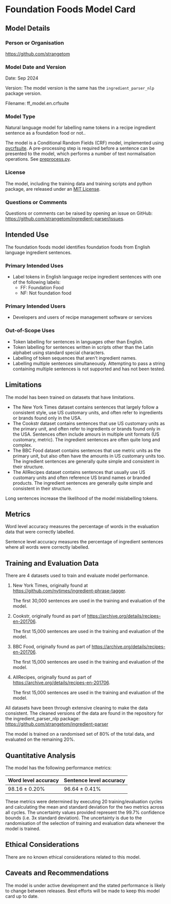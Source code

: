 # Foundation Foods Model Card

## Model Details

### Person or Organisation

<https://github.com/strangetom>

### Model Date and Version

Date: Sep 2024

Version: The model version is the same has the `ingredient_parser_nlp` package version.

Filename: ff_model.en.crfsuite

### Model Type

Natural language model for labelling name tokens in a recipe ingredient sentence as a foundation food or not..

The model is a Conditional Random Fields (CRF) model, implemented using [pycrfsuite](https://github.com/scrapinghub/python-crfsuite). A pre-processing step is required before a sentence can be presented to the model, which performs a number of text normalisation operations. See [preprocess.py](https://github.com/strangetom/ingredient-parser/blob/master/ingredient_parser/en/preprocess.py).

### License

The model, including the training data and training scripts and python package, are released under an [MIT License](https://github.com/strangetom/ingredient-parser/blob/master/LICENSE).

### Questions or Comments

Questions or comments can be raised by opening an issue on GitHub: https://github.com/strangetom/ingredient-parser/issues.

## Intended Use

The foundation foods model identifies foundation foods from English language ingredient sentences.

### Primary Intended Uses

- Label tokens in English language recipe ingredient sentences with one of the following labels:
  - FF: Foundation Food
  - NF: Not foundation food

### Primary Intended Users

- Developers and users of recipe management software or services

### Out-of-Scope Uses

- Token labelling for sentences in languages other than English.
- Token labelling for sentences written in scripts other than the Latin alphabet using standard special characters.
- Labelling of token sequences that aren't ingredient names.
- Labelling multiple sentences simultaneously. Attempting to pass a string containing multiple sentences is not supported and has not been tested.

## Limitations

The model has been trained on datasets that have limitations.

- The New York Times dataset contains sentences that largely follow a consistent style, use US customary units, and often refer to ingredients or brands found only in the USA.
- The Cookstr dataset contains sentences that use US customary units as the primary unit, and often refer to ingredients or brands found only in the USA. Sentences often include amours in multiple unit formats (US customary, metric). The ingredient sentences are often quite long and complex.
- The BBC Food dataset contains sentences that use metric units as the primary unit, but also often have the amounts in US customary units too. The ingredient sentences are generally quite simple and consistent in their structure.
- The AllRecipes dataset contains sentences that usually use US customary units and often reference US brand names or branded products. The ingredient sentences are generally quite simple and consistent in their structure.

Long sentences increase the likelihood of the model mislabelling tokens.

## Metrics

Word level accuracy measures the percentage of words in the evaluation data that were correctly labelled.

Sentence level accuracy measures the percentage of ingredient sentences where all words were correctly labelled.

## Training and Evaluation Data

There are 4 datasets used to train and evaluate model performance.

1. New York Times, originally found at https://github.com/nytimes/ingredient-phrase-tagger.

   The first 30,000 sentences are used in the training and evaluation of the model.

2. Cookstr, originally found as part of https://archive.org/details/recipes-en-201706.

   The first 15,000 sentences are used in the training and evaluation of the model.

3. BBC Food, originally found as part of https://archive.org/details/recipes-en-201706.

   The first 15,000 sentences are used in the training and evaluation of the model.

4. AllRecipes, originally found as part of https://archive.org/details/recipes-en-201706.

   The first 15,000 sentences are used in the training and evaluation of the model.

All datasets have been through extensive cleaning to make the data consistent. The cleaned versions of the data are found in the repository for the ingredient_parser_nlp package: https://github.com/strangetom/ingredient-parser

The model is trained on a randomised set of 80% of the total data, and evaluated on the remaining 20%.

## Quantitative Analysis

The model has the following performance metrics:

| Word level accuracy | Sentence level accuracy |
| ------------------- | ----------------------- |
| 98.16 ± 0.20%       | 96.64 ± 0.41%           |

These metrics were determined by executing 20 training/evaluation cycles and calculating the mean and standard deviation for the two metrics across all cycles. The uncertainty values provided represent the 99.7% confidence bounds (i.e. 3x standard deviation). The uncertainty is due to the randomisation of the selection of training and evaluation data whenever the model is trained.

## Ethical Considerations

There are no known ethical considerations related to this model.

## Caveats and Recommendations

The model is under active development and the stated performance is likely to change between releases. Best efforts will be made to keep this model card up to date.